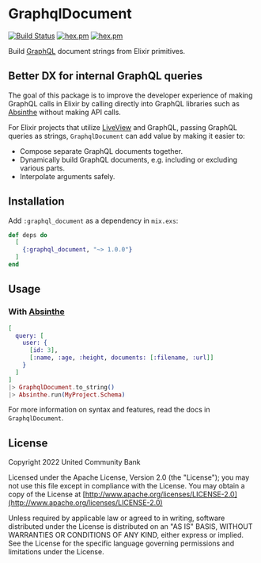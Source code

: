 # GraphqlDocument

[![Build Status](https://github.com/ucbi/graphql_document/workflows/CI/badge.svg)](https://github.com/ucbi/graphql_document/actions?query=workflow%3A%22CI%22)
[![hex.pm](https://img.shields.io/hexpm/v/graphql_document.svg)](https://hex.pm/packages/graphql_document)
[![hex.pm](https://img.shields.io/hexpm/l/graphql_document.svg)](https://hex.pm/packages/graphql_document)

Build [GraphQL](https://graphql.org/) document strings from Elixir primitives.

## Better DX for internal GraphQL queries

The goal of this package is to improve the developer experience of
making GraphQL calls in Elixir by calling directly into GraphQL libraries such
as [Absinthe](https://hex.pm/packages/absinthe) without making API calls.

For Elixir projects that utilize [LiveView](https://hex.pm/packages/phoenix_live_view)
and GraphQL, passing GraphQL queries as strings, `GraphqlDocument` can add value by
making it easier to:

- Compose separate GraphQL documents together.
- Dynamically build GraphQL documents, e.g. including or excluding various parts.
- Interpolate arguments safely.

## Installation

Add `:graphql_document` as a dependency in `mix.exs`:

```elixir
def deps do
  [
    {:graphql_document, "~> 1.0.0"}
  ]
end
```

## Usage

### With [Absinthe](https://hex.pm/packages/absinthe)

```elixir
[
  query: [
    user: {
      [id: 3],
      [:name, :age, :height, documents: [:filename, :url]]
    }
  ]
]
|> GraphqlDocument.to_string()
|> Absinthe.run(MyProject.Schema)
```

For more information on syntax and features, read the docs in `GraphqlDocument`.

## License

Copyright 2022 United Community Bank

Licensed under the Apache License, Version 2.0 (the "License"); you may not use
this file except in compliance with the License.  You may obtain a copy of the
License at [http://www.apache.org/licenses/LICENSE-2.0](http://www.apache.org/licenses/LICENSE-2.0)

Unless required by applicable law or agreed to in writing, software distributed
under the License is distributed on an "AS IS" BASIS, WITHOUT WARRANTIES OR
CONDITIONS OF ANY KIND, either express or implied.  See the License for the
specific language governing permissions and limitations under the License.
